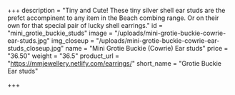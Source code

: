 +++
description = "Tiny and Cute! These tiny silver shell ear studs are the prefct accompinent to any item in the Beach combing range. Or on their own for that special pair of lucky shell earrings."
id = "mini_grotie_buckie_studs"
image = "/uploads/mini-grotie-buckie-cowrie-ear-studs.jpg"
img_closeup = "/uploads/mini-grotie-buckie-cowrie-ear-studs_closeup.jpg"
name = "Mini Grotie Buckie (Cowrie) Ear studs"
price = "36.50"
weight = "36.5"
product_url = "https://mmjewellery.netlify.com/earrings/"
short_name = "Grotie Buckie Ear studs"

+++
